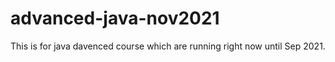 # advanced-java-nov2021

This is for java davenced course which are running right now until Sep 2021.
